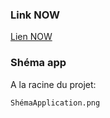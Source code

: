 ### Link NOW
[Lien NOW](https://b3-footballmanager-mb6ryyb72.now.sh/)

### Shéma app
A la racine du projet:

    ShémaApplication.png
